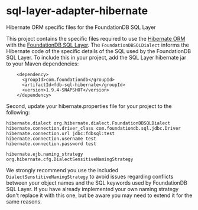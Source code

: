 sql-layer-adapter-hibernate
===========================

Hibernate ORM specific files for the FoundationDB SQL Layer 


This project contains the specific files required to use the [Hibernate ORM](http://hibernate.org/orm/) with the [FoundationDB SQL Layer](https://github.com/FoundationDB/sql-layer). The `FoundationDBSQLDialect` informs the Hibernate code of the specific details of the SQL used by the FoundationDB SQL Layer. To include this in your project, add the SQL Layer hibernate jar to your Maven dependencies: 

        <dependency>
          <groupId>com.foundationdb</groupId>
          <artifactId>fdb-sql-hibernate</groupId>
          <version>1.9.4-SNAPSHOT</version>
        </dependency>

Second, update your hibernate.properties file for your project to the following:

    hibernate.dialect org.hibernate.dialect.FoundationDBSQLDialect
    hibernate.connection.driver_class com.foundationdb.sql.jdbc.Driver
    hibernate.connection.url jdbc:fdbsql:test
    hibernate.connection.username test
    hibernate.connection.password test

    hibernate.ejb.naming_strategy org.hibernate.cfg.DialectSensitiveNamingStrategy

We strongly recommend you use the included `DialectSenstitiveNamingStrategy` to avoid issues regarding conflicts between your object names and the SQL keywords used by FoundationDB SQL Layer. If you have already implemented your own naming strategy don't replace it with this one, but be aware you may need to extend it for the same reasons. 
